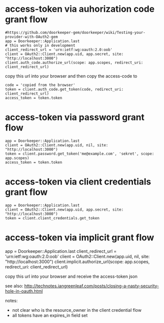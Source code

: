 
# access-token via auhorization code grant flow
    #https://github.com/doorkeeper-gem/doorkeeper/wiki/Testing-your-provider-with-OAuth2-gem
    app = Doorkeeper::Application.last
    # this works only in development
    client_redirect_url = 'urn:ietf:wg:oauth:2.0:oob'
    client = OAuth2::Client.new(app.uid, app.secret, site: "http://localhost:3000")
    client.auth_code.authorize_url(scope: app.scopes, redirect_uri: client_redirect_url)

copy this url into your browser and then copy the access-code to

    code = 'copied from the browser' 
    token = client.auth_code.get_token(code, redirect_uri: client_redirect_url)
    access_token = token.token

# access-token via password grant flow
    app = Doorkeeper::Application.last
    client = OAuth2::Client.new(app.uid, nil, site: "http://localhost:3000")
    token = client.password.get_token('me@example.com', 'sekret', scope: app.scopes)
    access_token = token.token


# access-token via client credentials grant flow
    app = Doorkeeper::Application.last
    client = OAuth2::Client.new(app.uid, app.secret, site: "http://localhost:3000")
    token = client.client_credentials.get_token

# access-token via implicit grant flow
   app = Doorkeeper::Application.last
   client_redirect_url = 'urn:ietf:wg:oauth:2.0:oob'
   client = OAuth2::Client.new(app.uid, nil, site: "http://localhost:3000")
   client.implicit.authorize_url(scope: app.scopes, redirect_uri: client_redirect_url)

copy this url into your browser and receive the access-token json

see also: http://technotes.iangreenleaf.com/posts/closing-a-nasty-security-hole-in-oauth.html

notes:
* not clear who is the resource_owner in the client credential flow
* all tokens have an expires_in field set


    
